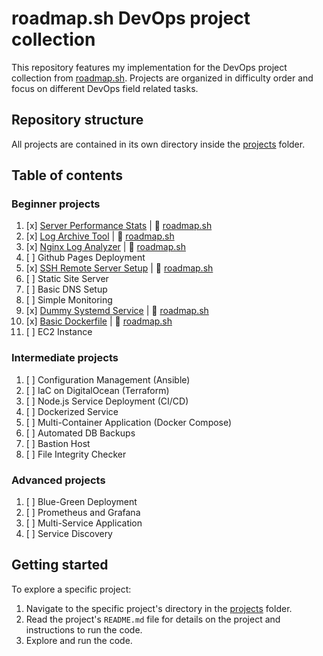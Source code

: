 # roadmap.sh DevOps project collection

This repository features my implementation for the DevOps project collection from [roadmap.sh](https://roadmap.sh/devops/projects). Projects are organized in difficulty order and focus on different DevOps field related tasks.

## Repository structure
All projects are contained in its own directory inside the [projects](projects) folder.

## Table of contents
### Beginner projects
1. [x] [Server Performance Stats](projects/server-performance-status) | :link: [roadmap.sh](https://roadmap.sh/projects/server-stats)
2. [x] [Log Archive Tool](projects/log-archive-tool) | :link: [roadmap.sh](https://roadmap.sh/projects/log-archive-tool)
3. [x] [Nginx Log Analyzer](projects/nginx-log-analyzer) | :link: [roadmap.sh](https://roadmap.sh/projects/nginx-log-analyser)
4. [ ] Github Pages Deployment
5. [x] [SSH Remote Server Setup](projects/ssh-remote-server-setup) | :link: [roadmap.sh](https://roadmap.sh/projects/ssh-remote-server-setup)
6. [ ] Static Site Server
7. [ ] Basic DNS Setup
8. [ ] Simple Monitoring
9. [x] [Dummy Systemd Service](projects/dummy-systemd-service) | :link: [roadmap.sh](https://roadmap.sh/projects/dummy-systemd-service)
10. [x] [Basic Dockerfile](projects/basic-dockerfile) | :link: [roadmap.sh](https://roadmap.sh/projects/basic-dockerfile)
11. [ ] EC2 Instance

### Intermediate projects
1. [ ] Configuration Management (Ansible)
2. [ ] IaC on DigitalOcean (Terraform)
3. [ ] Node.js Service Deployment (CI/CD)
4. [ ] Dockerized Service
5. [ ] Multi-Container Application (Docker Compose)
6. [ ] Automated DB Backups
7. [ ] Bastion Host
8. [ ] File Integrity Checker

### Advanced projects
1. [ ] Blue-Green Deployment
2. [ ] Prometheus and Grafana
3. [ ] Multi-Service Application
4. [ ] Service Discovery

## Getting started
To explore a specific project:
1. Navigate to the specific project's directory in the [projects](projects) folder.
2. Read the project's `README.md` file for details on the project and instructions to run the code.
3. Explore and run the code.
